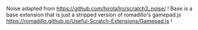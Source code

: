Noise adapted from https://github.com/hirota1ro/scratch3_noise/ !
Base is a base extension that is just a stripped version of romadillo's gamepad.js https://romadillo.github.io/Useful-Scratch-Extensions/Gamepad.js !
